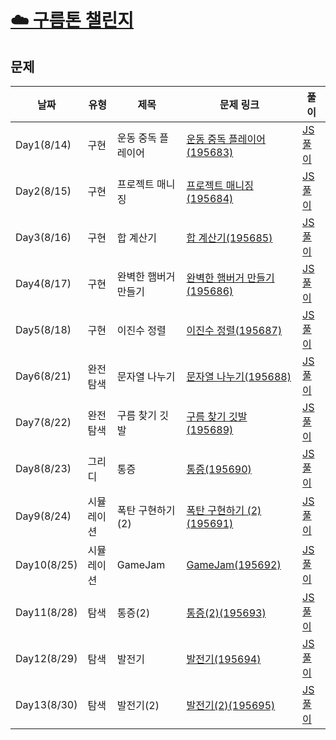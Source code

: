 # [☁️ 구름톤 챌린지](https://9oormthonchallenge.oopy.io/?utm_source=community&utm_medium=social_affiliate&utm_content=pre_apply)

## 문제

| 날짜        | 유형       | 제목                 | 문제 링크                                                                                                                                                     | 풀이                                                                          |
| ----------- | ---------- | -------------------- | ------------------------------------------------------------------------------------------------------------------------------------------------------------- | ----------------------------------------------------------------------------- |
| Day1(8/14)  | 구현       | 운동 중독 플레이어   | [운동 중독 플레이어(195683)](https://level.goorm.io/exam/195683/quiz/1)                                                                                       | [JS 풀이](https://github.com/Yoonkyoungme/algorithm/blob/main/goorm/sol1.js)  |
| Day2(8/15)  | 구현       | 프로젝트 매니징      | [프로젝트 매니징(195684)](https://level.goorm.io/exam/195684/quiz/1)                                                                                          | [JS 풀이](https://github.com/Yoonkyoungme/algorithm/blob/main/goorm/sol2.js)  |
| Day3(8/16)  | 구현       | 합 계산기            | [합 계산기(195685)](https://level.goorm.io/exam/195685/%ED%95%A9-%EA%B3%84%EC%82%B0%EA%B8%B0/quiz/1)                                                          | [JS 풀이](https://github.com/Yoonkyoungme/algorithm/blob/main/goorm/sol3.js)  |
| Day4(8/17)  | 구현       | 완벽한 햄버거 만들기 | [완벽한 햄버거 만들기(195686)](https://level.goorm.io/exam/195686/%EC%99%84%EB%B2%BD%ED%95%9C-%ED%96%84%EB%B2%84%EA%B1%B0-%EB%A7%8C%EB%93%A4%EA%B8%B0/quiz/1) | [JS 풀이](https://github.com/Yoonkyoungme/algorithm/blob/main/goorm/sol4.js)  |
| Day5(8/18)  | 구현       | 이진수 정렬          | [이진수 정렬(195687)](https://level.goorm.io/exam/195687/%EC%9D%B4%EC%A7%84%EC%88%98-%EC%A0%95%EB%A0%AC/quiz/1)                                               | [JS 풀이](https://github.com/Yoonkyoungme/algorithm/blob/main/goorm/sol5.js)  |
| Day6(8/21)  | 완전 탐색  | 문자열 나누기        | [문자열 나누기(195688)](https://level.goorm.io/exam/195688/%EB%AC%B8%EC%9E%90%EC%97%B4-%EB%82%98%EB%88%84%EA%B8%B0/quiz/1)                                    | [JS 풀이](https://github.com/Yoonkyoungme/algorithm/blob/main/goorm/sol6.js)  |
| Day7(8/22)  | 완전 탐색  | 구름 찾기 깃발       | [구름 찾기 깃발(195689)](https://level.goorm.io/exam/195689/%EA%B5%AC%EB%A6%84-%EC%B0%BE%EA%B8%B0-%EA%B9%83%EB%B0%9C/quiz/1)                                  | [JS 풀이](https://github.com/Yoonkyoungme/algorithm/blob/main/goorm/sol7.js)  |
| Day8(8/23)  | 그리디     | 통증                 | [통증(195690)](https://level.goorm.io/exam/195690/%ED%86%B5%EC%A6%9D/quiz/1)                                                                                  | [JS 풀이](https://github.com/Yoonkyoungme/algorithm/blob/main/goorm/sol8.js)  |
| Day9(8/24)  | 시뮬레이션 | 폭탄 구현하기 (2)    | [폭탄 구현하기 (2)(195691)](https://level.goorm.io/exam/195691/%ED%8F%AD%ED%83%84-%EA%B5%AC%ED%98%84%ED%95%98%EA%B8%B0-2/quiz/1)                              | [JS 풀이](https://github.com/Yoonkyoungme/algorithm/blob/main/goorm/sol9.js)  |
| Day10(8/25) | 시뮬레이션 | GameJam              | [GameJam(195692)](https://level.goorm.io/exam/195692/gamejam/quiz/1)                                                                                          | [JS 풀이](https://github.com/Yoonkyoungme/algorithm/blob/main/goorm/sol10.js) |
| Day11(8/28) | 탐색       | 통증(2)              | [통증(2)(195693)](https://level.goorm.io/exam/195693/%ED%86%B5%EC%A6%9D-2/quiz/1)                                                                             | [JS 풀이](https://github.com/Yoonkyoungme/algorithm/blob/main/goorm/sol11.js) |
| Day12(8/29) | 탐색       | 발전기               | [발전기(195694)](https://level.goorm.io/exam/195694/%EB%B0%9C%EC%A0%84%EA%B8%B0/quiz/1)                                                                       | [JS 풀이](https://github.com/Yoonkyoungme/algorithm/blob/main/goorm/sol12.js) |
| Day13(8/30) | 탐색       | 발전기(2)            | [발전기(2)(195695)](https://level.goorm.io/exam/195695/%EB%B0%9C%EC%A0%84%EA%B8%B0/quiz/1)                                                                    | [JS 풀이](https://github.com/Yoonkyoungme/algorithm/blob/main/goorm/sol13.js) |
